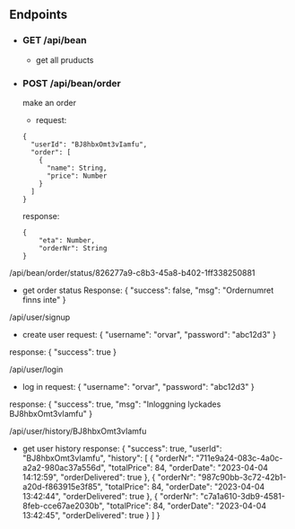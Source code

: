 ## Endpoints
- ### GET /api/bean
  - get all pruducts

- ### POST /api/bean/order
  make an order
  - request:
  ```
  {
    "userId": "BJ8hbxOmt3vIamfu",
    "order": [
      {
        "name": String,
        "price": Number
      }
    ]
  }
  ```
  response:
  ```
  {
      "eta": Number,
      "orderNr": String
  }
  ```
/api/bean/order/status/826277a9-c8b3-45a8-b402-1ff338250881
- get order status
Response: {
    "success": false,
    "msg": "Ordernumret finns inte"
}

/api/user/signup
- create user
request: 
{
  "username": "orvar",
  "password": "abc12d3"
}

response:
{
    "success": true
}

/api/user/login
- log in
request:
{
  "username": "orvar",
  "password": "abc12d3"
}

response:
{
    "success": true,
    "msg": "Inloggning lyckades BJ8hbxOmt3vIamfu"
}

/api/user/history/BJ8hbxOmt3vIamfu
- get user history
response:
{
    "success": true,
    "userId": "BJ8hbxOmt3vIamfu",
    "history": [
        {
            "orderNr": "711e9a24-083c-4a0c-a2a2-980ac37a556d",
            "totalPrice": 84,
            "orderDate": "2023-04-04 14:12:59",
            "orderDelivered": true
        },
        {
            "orderNr": "987c90bb-3c72-42b1-a20d-f863915e3f85",
            "totalPrice": 84,
            "orderDate": "2023-04-04 13:42:44",
            "orderDelivered": true
        },
        {
            "orderNr": "c7a1a610-3db9-4581-8feb-cce67ae2030b",
            "totalPrice": 84,
            "orderDate": "2023-04-04 13:42:45",
            "orderDelivered": true
        }
    ]
} 
